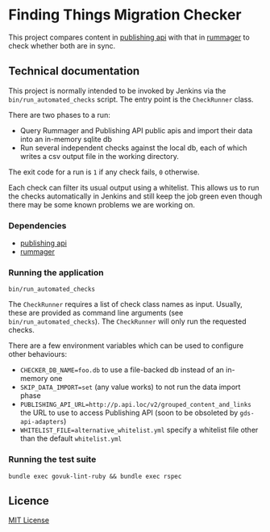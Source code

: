 # Finding Things Migration Checker

This project compares content in [publishing api](https://github.com/alphagov/publishing-api)
with that in [rummager](https://github.com/alphagov/rummager) to check whether both are in sync.

## Technical documentation

This project is normally intended to be invoked by Jenkins via the `bin/run_automated_checks` script.
The entry point is the `CheckRunner` class.

There are two phases to a run:

- Query Rummager and Publishing API public apis and import their data into an in-memory sqlite db
- Run several independent checks against the local db, each of which writes a csv output file in the working directory.

The exit code for a run is `1` if any check fails, `0` otherwise.

Each check can filter its usual output using a whitelist. This allows us to run the checks automatically
in Jenkins and still keep the job green even though there may be some known problems we are working on.

### Dependencies

- [publishing api](https://github.com/alphagov/publishing-api)
- [rummager](https://github.com/alphagov/rummager)

### Running the application

`bin/run_automated_checks`

The `CheckRunner` requires a list of check class names as input.
Usually, these are provided as command line arguments (see `bin/run_automated_checks`).
The `CheckRunner` will only run the requested checks.

There are a few environment variables which can be used to configure other behaviours:

- `CHECKER_DB_NAME=foo.db` to use a file-backed db instead of an in-memory one
- `SKIP_DATA_IMPORT=set` (any value works) to not run the data import phase
- `PUBLISHING_API_URL=http://p.api.loc/v2/grouped_content_and_links` the URL to use to access Publishing API (soon to be obsoleted by `gds-api-adapters`)
- `WHITELIST_FILE=alternative_whitelist.yml` specify a whitelist file other than the default `whitelist.yml`

### Running the test suite

`bundle exec govuk-lint-ruby && bundle exec rspec`

## Licence

[MIT License](LICENCE)
